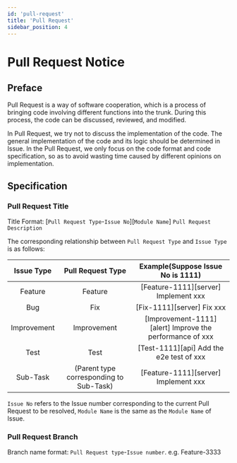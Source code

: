 ```yaml
---
id: 'pull-request'
title: 'Pull Request'
sidebar_position: 4
---
```


# Pull Request Notice

## Preface
Pull Request is a way of software cooperation, which is a process of bringing code involving different functions into the trunk. During this process, the code can be discussed, reviewed, and modified.

In Pull Request, we try not to discuss the implementation of the code. The general implementation of the code and its logic should be determined in Issue. In the Pull Request, we only focus on the code format and code specification, so as to avoid wasting time caused by different opinions on implementation.

## Specification

### Pull Request Title

Title Format: [`Pull Request Type`-`Issue No`][`Module Name`] `Pull Request Description`

The corresponding relationship between `Pull Request Type` and `Issue Type` is as follows:

|          Issue Type          | Pull Request Type |Example(Suppose Issue No is 1111) | 
|:-----------------------:|:-------:|:-------:|
|       Feature       |   Feature   |   [Feature-1111][server] Implement xxx   |
|     Bug     |   Fix   |   [Fix-1111][server] Fix xxx   |
|     Improvement     |   Improvement   |   [Improvement-1111][alert] Improve the performance of xxx   |
|   Test   |   Test   |   [Test-1111][api] Add the e2e test of xxx   |
|      Sub-Task      |   (Parent type corresponding to Sub-Task)   |   [Feature-1111][server] Implement xxx  |


`Issue No` refers to the Issue number corresponding to the current Pull Request to be resolved, `Module Name` is the same as the `Module Name` of Issue.

### Pull Request Branch

Branch name format: `Pull Request type`-`Issue number`. e.g. Feature-3333

